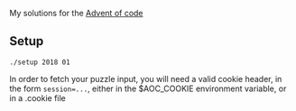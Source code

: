 My solutions for the [Advent of code](https://adventofcode.com/)

## Setup

`./setup 2018 01`

In order to fetch your puzzle input, you will need a valid cookie header, in the form `session=...`, either in the $AOC_COOKIE environment variable, or in a .cookie file
